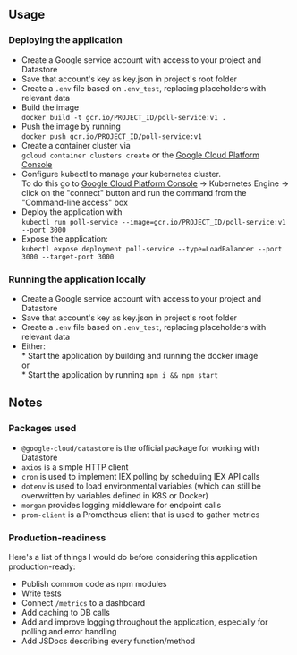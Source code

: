 ## Usage

### Deploying the application
* Create a Google service account with access to your project and Datastore
* Save that account's key as key.json in project's root folder
* Create a `.env` file based on `.env_test`, replacing placeholders with relevant data
* Build the image  
    `docker build -t gcr.io/PROJECT_ID/poll-service:v1 .`
* Push the image by running  
`docker push gcr.io/PROJECT_ID/poll-service:v1`
* Create a container cluster via  
`gcloud container clusters create` or the [Google Cloud Platform Console](https://console.cloud.google.com/kubernetes)
* Configure kubectl to manage your kubernetes cluster.  
  To do this go to [Google Cloud Platform Console](https://console.cloud.google.com/kubernetes) -> Kubernetes Engine -> click on the "connect" button and run the command from the "Command-line access" box 
* Deploy the application with  
`kubectl run poll-service --image=gcr.io/PROJECT_ID/poll-service:v1 --port 3000`
* Expose the application:  
`kubectl expose deployment poll-service --type=LoadBalancer --port 3000 --target-port 3000`

### Running the application locally
* Create a Google service account with access to your project and Datastore
* Save that account's key as key.json in project's root folder
* Create a `.env` file based on `.env_test`, replacing placeholders with relevant data
* Either:  
      * Start the application by building and running the docker image  
      or  
      * Start the application by running `npm i && npm start`
    
## Notes

### Packages used
* `@google-cloud/datastore` is the official package for working with Datastore
* `axios` is a simple HTTP client
* `cron` is used to implement IEX polling by scheduling IEX API calls
* `dotenv` is used to load environmental variables (which can still be overwritten by variables defined in K8S or Docker)
* `morgan` provides logging middleware for endpoint calls
* `prom-client` is a Prometheus client that is used to gather metrics

### Production-readiness
Here's a list of things I would do before considering this application production-ready:
* Publish common code as npm modules
* Write tests
* Connect `/metrics` to a dashboard
* Add caching to DB calls
* Add and improve logging throughout the application, especially for polling and error handling
* Add JSDocs describing every function/method